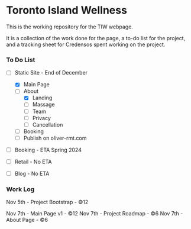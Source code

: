 # Toronto Island Wellness

This is the working repository for the TIW webpage.

It is a collection of the work done for the page,
a to-do list for the project, and a tracking sheet 
for Credensos spent working on the project.

### To Do List
- [ ] Static Site - End of December
    - [x] Main Page
    - [ ] About
        - [x] Landing
        - [ ] Massage
        - [ ] Team
        - [ ] Privacy
        - [ ] Cancellation
    - [ ] Booking
    - [ ] Publish on oliver-rmt.com

- [ ] Booking - ETA Spring 2024

- [ ] Retail - No ETA
- [ ] Blog - No ETA


### Work Log
Nov 5th - Project Bootstrap - ©12

Nov 7th - Main Page v1 - ©12
Nov 7th - Project Roadmap - ©6
Nov 7th - About Page - ©6


